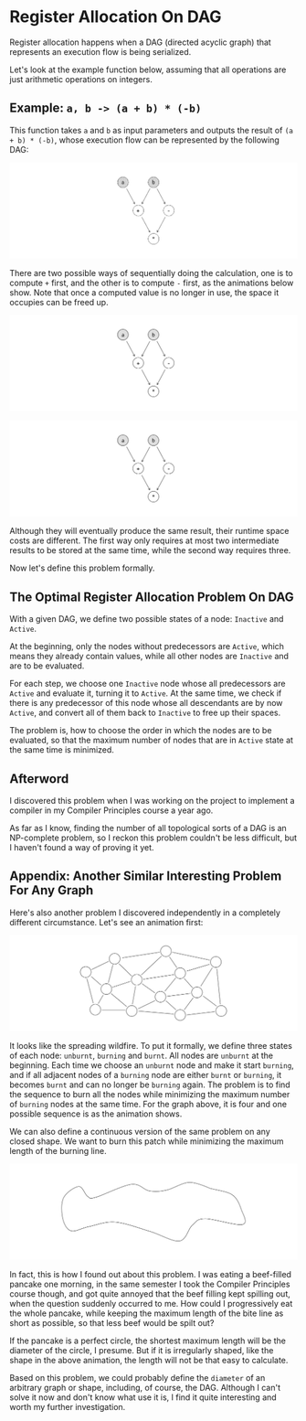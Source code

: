 # Register Allocation On DAG

Register allocation happens when a DAG (directed acyclic graph) that represents an execution flow is being serialized.

Let's look at the example function below, assuming that all operations are just arithmetic operations on integers.

## Example: `a, b -> (a + b) * (-b)`

This function takes `a` and `b` as input parameters and outputs the result of `(a + b) * (-b)`, whose execution flow can be represented by the following DAG:

![](example-dag.png)

There are two possible ways of sequentially doing the calculation, one is to compute `+` first, and the other is to compute `-` first, as the animations below show. Note that once a computed value is no longer in use, the space it occupies can be freed up.

![](example-dag-order-1.gif)

![](example-dag-order-2.gif)

Although they will eventually produce the same result, their runtime space costs are different. The first way only requires at most two intermediate results to be stored at the same time, while the second way requires three.

Now let's define this problem formally.

## The Optimal Register Allocation Problem On DAG

With a given DAG, we define two possible states of a node: `Inactive` and `Active`.

At the beginning, only the nodes without predecessors are `Active`, which means they already contain values, while all other nodes are `Inactive` and are to be evaluated.

For each step, we choose one `Inactive` node whose all predecessors are `Active` and evaluate it, turning it to `Active`. At the same time, we check if there is any predecessor of this node whose all descendants are by now `Active`, and convert all of them back to `Inactive` to free up their spaces.

The problem is, how to choose the order in which the nodes are to be evaluated, so that the maximum number of nodes that are in `Active` state at the same time is minimized.

## Afterword

I discovered this problem when I was working on the project to implement a compiler in my Compiler Principles course a year ago.

As far as I know, finding the number of all topological sorts of a DAG is an NP-complete problem, so I reckon this problem couldn't be less difficult, but I haven't found a way of proving it yet.

## Appendix: Another Similar Interesting Problem For Any Graph

Here's also another problem I discovered independently in a completely different circumstance. Let's see an animation first:

![](example-graph.gif)

It looks like the spreading wildfire. To put it formally, we define  three states of each node: `unburnt`, `burning` and `burnt`. All nodes are `unburnt` at the beginning. Each time we choose an `unburnt` node and make it start `burning`, and if all adjacent nodes of a `burning` node are either `burnt` or `burning`, it becomes `burnt` and can no longer be `burning` again. The problem is to find the sequence to burn all the nodes while minimizing the maximum number of `burning` nodes at the same time. For the graph above, it is four and one possible sequence is as the animation shows.

We can also define a continuous version of the same problem on any closed shape. We want to burn this patch while minimizing the maximum length of the burning line.

![](example-shape.gif)

In fact, this is how I found out about this problem. I was eating a beef-filled pancake one morning, in the same semester I took the Compiler Principles course though, and got quite annoyed that the beef filling kept spilling out, when the question suddenly occurred to me. How could I progressively eat the whole pancake, while keeping the maximum length of the bite line as short as possible, so that less beef would be spilt out?

If the pancake is a perfect circle, the shortest maximum length will be the diameter of the circle, I presume. But if it is irregularly shaped, like the shape in the above animation, the length will not be that easy to calculate.

Based on this problem, we could probably define the `diameter` of an arbitrary graph or shape, including, of course, the DAG. Although I can't solve it now and don't know what use it is, I find it quite interesting and worth my further investigation.
